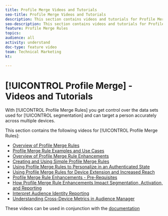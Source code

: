 ```yaml
---
title: Profile Merge Videos and Tutorials
seo-title: Profile Merge Videos and Tutorials
description: This section contains videos and tutorials for Profile Merge features, like Profile Merge Rules.
seo-description: This section contains videos and tutorials for Profile Merge features, like Profile Merge Rules.
feature: Profile Merge Rules
topics: 
audience: all
activity: understand
doc-type: feature video
team: Technical Marketing
kt: 

---
```


# [!UICONTROL Profile Merge] - Videos and Tutorials

With [!UICONTROL Profile Merge Rules] you get control over the data sets used for [!UICONTROL segmentation] and can target a person accurately across multiple devices.

This section contains the following videos for [!UICONTROL Profile Merge Rules]:

* [Overview of Profile Merge Rules](overview-of-profile-merge-rules.md)
* [Profile Merge Rule Examples and Use Cases](profile-merge-rule-examples-and-use-cases.md)
* [Overview of Profile Merge Rule Enhancements](overview-of-profile-merge-rule-enhancements.md)
* [Creating and Using Simple Profile Merge Rules](creating-and-using-simple-profile-merge-rules.md)
* [Using Profile Merge Rules to Personalize in an Authenticated State](using-profile-merge-rules-to-personalize-in-an-authenticated-state.md)
* [Using Profile Merge Rules for Device Extension and Increased Reach](using-profile-merge-rules-for-device-extension-and-increased-reach.md)
* [Profile Merge Rule Enhancements - Pre-Requisites](profile-merge-rule-enhancements-pre-requisites.md)
* [How Profile Merge Rule Enhancements Impact Segmentation, Activation, and Reporting](how-profile-merge-rule-enhancements-impact-segmentation-activation-and-reporting.md)
* [Interpret Audience Identity Reporting](interpret-audience-identity-reporting.md)
* [Understanding Cross-Device Metrics in Audience Manager](understanding-cross-device-metrics-in-audience-manager.md)

These videos can be used in conjunction with the [documentation](https://docs.adobe.com/help/en/audience-manager/user-guide/features/profile-merge-rules/merge-rules-overview.html)
